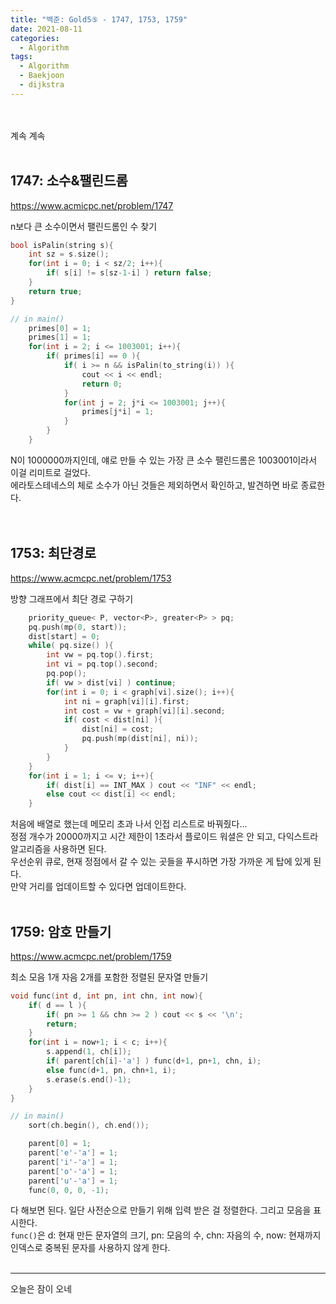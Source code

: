 ```yaml
---
title: "백준: Gold5⑤ - 1747, 1753, 1759"
date: 2021-08-11
categories:
  - Algorithm
tags:
  - Algorithm
  - Baekjoon
  - dijkstra
---
```


<br></br>
계속 계속
<br></br>

## 1747: 소수&팰린드롬
https://www.acmicpc.net/problem/1747

n보다 큰 소수이면서 팰린드롬인 수 찾기

```cpp
bool isPalin(string s){
    int sz = s.size();
    for(int i = 0; i < sz/2; i++){
        if( s[i] != s[sz-1-i] ) return false;
    }
    return true;
}

// in main()
    primes[0] = 1;
    primes[1] = 1;
    for(int i = 2; i <= 1003001; i++){
        if( primes[i] == 0 ){
            if( i >= n && isPalin(to_string(i)) ){
                cout << i << endl;
                return 0;
            }
            for(int j = 2; j*i <= 1003001; j++){
                primes[j*i] = 1;
            }
        }
    }
```
N이 1000000까지인데, 얘로 만들 수 있는 가장 큰 소수 팰린드롬은 1003001이라서 이걸 리미트로 걸었다.  
에라토스테네스의 체로 소수가 아닌 것들은 제외하면서 확인하고, 발견하면 바로 종료한다.  
<br></br>

## 1753: 최단경로
https://www.acmcpc.net/problem/1753

방향 그래프에서 최단 경로 구하기

```cpp
    priority_queue< P, vector<P>, greater<P> > pq;
    pq.push(mp(0, start));
    dist[start] = 0;
    while( pq.size() ){
        int vw = pq.top().first;
        int vi = pq.top().second;
        pq.pop();
        if( vw > dist[vi] ) continue;
        for(int i = 0; i < graph[vi].size(); i++){
            int ni = graph[vi][i].first;
            int cost = vw + graph[vi][i].second;
            if( cost < dist[ni] ){
                dist[ni] = cost;
                pq.push(mp(dist[ni], ni));
            }
        }
    }
    for(int i = 1; i <= v; i++){
        if( dist[i] == INT_MAX ) cout << "INF" << endl;
        else cout << dist[i] << endl;
    }
```
처음에 배열로 했는데 메모리 초과 나서 인접 리스트로 바꿔줬다...  
정점 개수가 20000까지고 시간 제한이 1초라서 플로이드 워셜은 안 되고, 다익스트라 알고리즘을 사용하면 된다.  
우선순위 큐로, 현재 정점에서 갈 수 있는 곳들을 푸시하면 가장 가까운 게 탑에 있게 된다.  
만약 거리를 업데이트할 수 있다면 업데이트한다.
<br></br>

## 1759: 암호 만들기
https://www.acmcpc.net/problem/1759

최소 모음 1개 자음 2개를 포함한 정렬된 문자열 만들기

```cpp
void func(int d, int pn, int chn, int now){
    if( d == l ){
        if( pn >= 1 && chn >= 2 ) cout << s << '\n';
        return;
    }
    for(int i = now+1; i < c; i++){
        s.append(1, ch[i]);
        if( parent[ch[i]-'a'] ) func(d+1, pn+1, chn, i);
        else func(d+1, pn, chn+1, i);
        s.erase(s.end()-1);
    }
}

// in main()
    sort(ch.begin(), ch.end());

    parent[0] = 1;
    parent['e'-'a'] = 1;
    parent['i'-'a'] = 1;
    parent['o'-'a'] = 1;
    parent['u'-'a'] = 1;
    func(0, 0, 0, -1);
```
다 해보면 된다. 일단 사전순으로 만들기 위해 입력 받은 걸 정렬한다. 그리고 모음을 표시한다.  
`func()`은 d: 현재 만든 문자열의 크기, pn: 모음의 수, chn: 자음의 수, now: 현재까지 인덱스로 중복된 문자를 사용하지 않게 한다.
<br></br>

---
오늘은 잠이 오네
<br></br>
